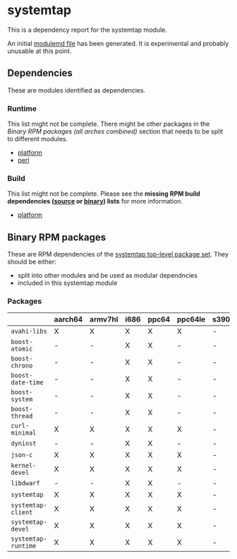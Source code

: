# systemtap
This is a dependency report for the systemtap module.

An initial [modulemd file](systemtap.yaml) has been generated. It is experimental and probably unusable at this point.
## Dependencies
These are modules identified as dependencies.
### Runtime
This list might not be complete. There might be other packages in the *Binary RPM packages (all arches combined)* section that needs to be split to different modules.
* [platform](../platform)
* [perl](../perl)
### Build
This list might not be complete.
Please see the **missing RPM build dependencies ([source](all/buildtime-source-packages-short.txt) or [binary](all/buildtime-binary-packages-short.txt)) lists** for more information.
* [platform](../platform)
## Binary RPM packages
These are RPM dependencies of the [systemtap top-level package set](systemtap.csv). They should be either:
* split into other modules and be used as modular dependncies
* included in this systemtap module
### Packages
| |aarch64 |armv7hl |i686 |ppc64 |ppc64le |s390x |x86_64 |
|---|---|---|---|---|---|---|---|
| `avahi-libs` | X | X | X | X | X | - | X |
| `boost-atomic` | - | - | X | X | - | - | X |
| `boost-chrono` | - | - | X | X | - | - | X |
| `boost-date-time` | - | - | X | X | - | - | X |
| `boost-system` | - | - | X | X | - | - | X |
| `boost-thread` | - | - | X | X | - | - | X |
| `curl-minimal` | X | X | X | X | X | - | X |
| `dyninst` | - | - | X | X | - | - | X |
| `json-c` | X | X | X | X | X | - | X |
| `kernel-devel` | X | X | X | X | X | - | X |
| `libdwarf` | - | - | X | X | - | - | X |
| `systemtap` | X | X | X | X | X | - | X |
| `systemtap-client` | X | X | X | X | X | - | X |
| `systemtap-devel` | X | X | X | X | X | - | X |
| `systemtap-runtime` | X | X | X | X | X | - | X |
